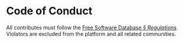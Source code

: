 # Code of Conduct
All contributes must follow the [Free Software Database _§ Regulations_](https://fswdb.eu/about).<br>
Violators are excluded from the platform and all related communities.
